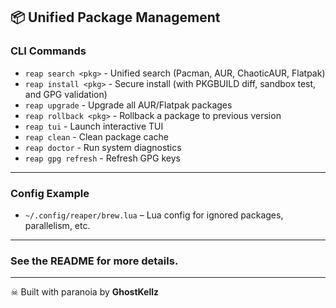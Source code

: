 ## 📦 Unified Package Management

### CLI Commands

* `reap search <pkg>`        - Unified search (Pacman, AUR, ChaoticAUR, Flatpak)
* `reap install <pkg>`       - Secure install (with PKGBUILD diff, sandbox test, and GPG validation)
* `reap upgrade`             - Upgrade all AUR/Flatpak packages
* `reap rollback <pkg>`      - Rollback a package to previous version
* `reap tui`                 - Launch interactive TUI
* `reap clean`               - Clean package cache
* `reap doctor`              - Run system diagnostics
* `reap gpg refresh`         - Refresh GPG keys

---

### Config Example

* `~/.config/reaper/brew.lua` – Lua config for ignored packages, parallelism, etc.

---

### See the README for more details.

---

☠ Built with paranoia by **GhostKellz**

